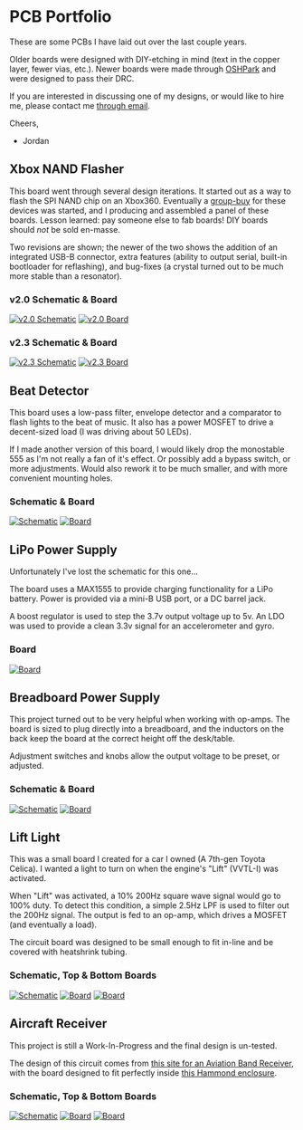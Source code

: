 # PCB Portfolio

These are some PCBs I have laid out over the last couple years. 

Older boards were designed with DIY-etching in mind (text in the copper layer, fewer vias, etc.). Newer boards were made through [OSHPark](http://www.oshpark.com/) and were designed to pass their DRC.

If you are interested in discussing one of my designs, or would like to hire me, please contact me [through email](mailto:parkinglotlust@gmail.com).

Cheers,
<br />
- Jordan

## Xbox NAND Flasher
This board went through several design iterations. It started out as a way to flash the SPI NAND chip on an Xbox360. Eventually a [group-buy](https://web.archive.org/web/20120404002711/http://forums.xbox-scene.com/index.php?showtopic=699595) for these devices was started, and I producing and assembled a panel of these boards. Lesson learned: pay someone else to fab boards! DIY boards should *not* be sold en-masse.

Two revisions are shown; the newer of the two shows the addition of an integrated USB-B connector, extra features (ability to output serial, built-in bootloader for reflashing), and bug-fixes (a crystal turned out to be much more stable than a resonator).

### v2.0 Schematic & Board
[![v2.0 Schematic](xbox-nand-flasher/thumbs/v2.0-schematic.png)](xbox-nand-flasher/v2.0-schematic.png) [![v2.0 Board](xbox-nand-flasher/thumbs/v2.0-board.png)](xbox-nand-flasher/v2.0-board.png)
### v2.3 Schematic & Board 
[![v2.3 Schematic](xbox-nand-flasher/thumbs/v2.3-schematic.png)](xbox-nand-flasher/v2.3-schematic.png) [![v2.3 Board](xbox-nand-flasher/thumbs/v2.3-board.png)](xbox-nand-flasher/v2.3-board.png)

Beat Detector
-------------
This board uses a low-pass filter, envelope detector and a comparator to flash lights to the beat of music. It also has a power MOSFET to drive a decent-sized load (I was driving about 50 LEDs).

If I made another version of this board, I would likely drop the monostable 555 as I'm not really a fan of it's effect. Or possibly add a bypass switch, or more adjustments. Would also rework it to be much smaller, and with more convenient mounting holes.

### Schematic & Board
[![Schematic](beat-detector/thumbs/schematic.png)](beat-detector/schematic.png) [![Board](beat-detector/thumbs/board.png)](beat-detector/board.png)

LiPo Power Supply
-----------------

Unfortunately I've lost the schematic for this one... 

The board uses a MAX1555 to provide charging functionality for a LiPo battery. Power is provided via a mini-B USB port, or a DC barrel jack. 

A boost regulator is used to step the 3.7v output voltage up to 5v. An LDO was used to provide a clean 3.3v signal for an accelerometer and gyro.

### Board
[![Board](lipo-power-supply/thumbs/board.png)](lipo-power-supply/board.png)

Breadboard Power Supply
-----------------------

This project turned out to be very helpful when working with op-amps. The board is sized to plug directly into a breadboard, and the inductors on the back keep the board at the correct height off the desk/table. 

Adjustment switches and knobs allow the output voltage to be preset, or adjusted.

### Schematic & Board
[![Schematic](breadboard-power-supply/thumbs/schematic.png)](breadboard-power-supply/schematic.png) [![Board](breadboard-power-supply/thumbs/board.png)](breadboard-power-supply/board.png)

Lift Light
----------
This was a small board I created for a car I owned (A 7th-gen Toyota Celica). I wanted a light to turn on when the engine's "Lift" (VVTL-I) was activated. 

When "Lift" was activated, a 10% 200Hz square wave signal would go to 100% duty. To detect this condition, a simple 2.5Hz LPF is used to filter out the 200Hz signal. The output is fed to an op-amp, which drives a MOSFET (and eventually a load). 

The circuit board was designed to be small enough to fit in-line and be covered with heatshrink tubing.

### Schematic, Top & Bottom Boards
[![Schematic](lift-light/thumbs/schematic.png)](lift-light/schematic.png) [![Board](lift-light/thumbs/board-top.png)](lift-light/board-top.png) [![Board](lift-light/thumbs/board-bottom.png)](lift-light/board-bottom.png)

Aircraft Receiver
-----------------

This project is still a Work-In-Progress and the final design is un-tested.

The design of this circuit comes from [this site for an Aviation Band Receiver](http://www.sentex.ca/~mec1995/circ/aviarx/aviarx.html), with the board designed to fit perfectly inside [this Hammond enclosure](http://www.hammondmfg.com/pdf/1593L.pdf).

### Schematic, Top & Bottom Boards
[![Schematic](aircraft-receiver/thumbs/schematic.png)](aircraft-receiver/schematic.png) [![Board](aircraft-receiver/thumbs/board-top.png)](aircraft-receiver/board-top.png) [![Board](aircraft-receiver/thumbs/board-bottom.png)](aircraft-receiver/board-bottom.png)
